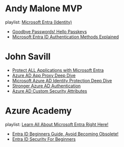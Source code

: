 # Andy Malone MVP
playlist: [Microsoft Entra (Identity)](https://www.youtube.com/playlist?list=PLEgclf_4HA-gyThzlcleWZdm3A4DhIUfr)
- [Goodbye Passwords! Hello Passkeys](https://youtu.be/sl1oAZAsBPo)
- [Microsoft Entra ID Authentication Methods Explained](https://youtu.be/iSYcWNpi_6A)

# John Savill
- [Protect ALL Applications with Microsoft Entra](https://youtu.be/VJNMJQCmtuY)
- [Azure AD App Proxy Deep Dive](https://youtu.be/dcAY-qrzTYA)
- [Microsoft Azure AD Identity Protection Deep Dive](https://youtu.be/Nx2ych3xHl0)
- [Stronger Azure AD Authentication](https://youtu.be/ns_94ZXrbPIhttps://youtu.be/ns_94ZXrbPI)
- [Azure AD Custom Security Attributes](https://youtu.be/r0ta_-PpSXs)

# Azure Academy
playlist: [Learn All About Microsoft Entra Right Here!](https://www.youtube.com/playlist?list=PL-V4YVm6AmwX8ZegPNAKEuLOox47aVz9O)
- [Entra ID Beginners Guide, Avoid Becoming Obsolete!](https://youtu.be/RnnnY0hr3vE)
- [Entra ID Security For Beginners](https://youtu.be/E-1sWIl1lJc)
